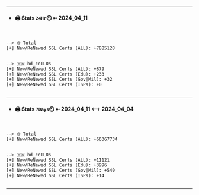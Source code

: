 

---
- #### 🖨️ **Stats** `24Hr`⏲️ ➼ 2024_04_11
```console


--> 🌐 Total
[+] New/ReNewed SSL Certs (ALL): +7885128


--> 🇧🇩 bd_ccTLDs
[+] New/ReNewed SSL Certs (ALL): +879
[+] New/ReNewed SSL Certs (Edu): +233
[+] New/ReNewed SSL Certs (Gov|Mil): +32
[+] New/ReNewed SSL Certs (ISPs): +0


```

---
- #### 🖨️ **Stats** `7Days`⏲️ ➼ 2024_04_11 <--> 2024_04_04
```console


--> 🌐 Total
[+] New/ReNewed SSL Certs (ALL): +66367734


--> 🇧🇩 bd_ccTLDs
[+] New/ReNewed SSL Certs (ALL): +11121
[+] New/ReNewed SSL Certs (Edu): +3996
[+] New/ReNewed SSL Certs (Gov|Mil): +540
[+] New/ReNewed SSL Certs (ISPs): +14


```

---


